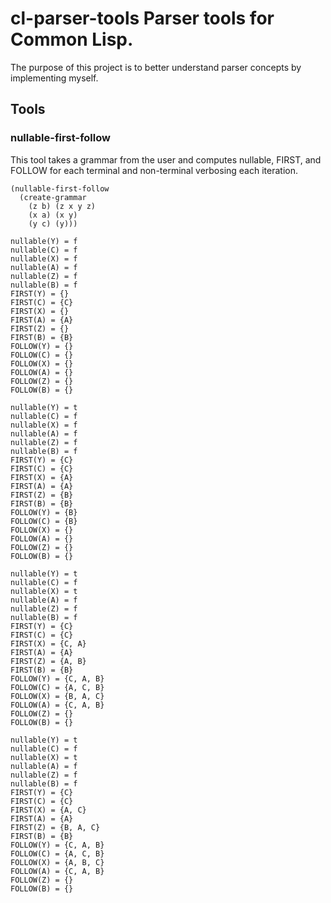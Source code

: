 # cl-parser-tools Parser tools for Common Lisp.

The purpose of this project is to better understand parser concepts by
implementing myself.

## Tools

### nullable-first-follow

This tool takes a grammar from the user and computes nullable, FIRST,
and FOLLOW for each terminal and non-terminal verbosing each iteration.

    (nullable-first-follow
      (create-grammar
        (z b) (z x y z)
        (x a) (x y)
        (y c) (y)))
			  
    nullable(Y) = f
    nullable(C) = f
    nullable(X) = f
    nullable(A) = f
    nullable(Z) = f
    nullable(B) = f
    FIRST(Y) = {}
    FIRST(C) = {C}
    FIRST(X) = {}
    FIRST(A) = {A}
    FIRST(Z) = {}
    FIRST(B) = {B}
    FOLLOW(Y) = {}
    FOLLOW(C) = {}
    FOLLOW(X) = {}
    FOLLOW(A) = {}
    FOLLOW(Z) = {}
    FOLLOW(B) = {}
    
    nullable(Y) = t
    nullable(C) = f
    nullable(X) = f
    nullable(A) = f
    nullable(Z) = f
    nullable(B) = f
    FIRST(Y) = {C}
    FIRST(C) = {C}
    FIRST(X) = {A}
    FIRST(A) = {A}
    FIRST(Z) = {B}
    FIRST(B) = {B}
    FOLLOW(Y) = {B}
    FOLLOW(C) = {B}
    FOLLOW(X) = {}
    FOLLOW(A) = {}
    FOLLOW(Z) = {}
    FOLLOW(B) = {}
    
    nullable(Y) = t
    nullable(C) = f
    nullable(X) = t
    nullable(A) = f
    nullable(Z) = f
    nullable(B) = f
    FIRST(Y) = {C}
    FIRST(C) = {C}
    FIRST(X) = {C, A}
    FIRST(A) = {A}
    FIRST(Z) = {A, B}
    FIRST(B) = {B}
    FOLLOW(Y) = {C, A, B}
    FOLLOW(C) = {A, C, B}
    FOLLOW(X) = {B, A, C}
    FOLLOW(A) = {C, A, B}
    FOLLOW(Z) = {}
    FOLLOW(B) = {}
    
    nullable(Y) = t
    nullable(C) = f
    nullable(X) = t
    nullable(A) = f
    nullable(Z) = f
    nullable(B) = f
    FIRST(Y) = {C}
    FIRST(C) = {C}
    FIRST(X) = {A, C}
    FIRST(A) = {A}
    FIRST(Z) = {B, A, C}
    FIRST(B) = {B}
    FOLLOW(Y) = {C, A, B}
    FOLLOW(C) = {A, C, B}
    FOLLOW(X) = {A, B, C}
    FOLLOW(A) = {C, A, B}
    FOLLOW(Z) = {}
    FOLLOW(B) = {}
    

